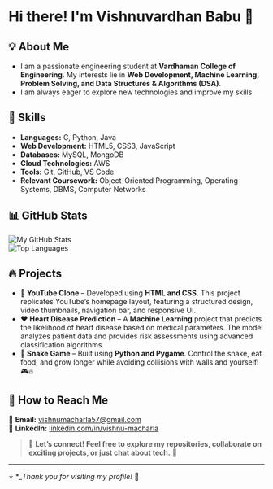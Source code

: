 # Hi there! I'm **Vishnuvardhan Babu** 👋  

## 💡 About Me  
- I am a passionate engineering student at **Vardhaman College of Engineering**. My interests lie in **Web Development, Machine Learning, Problem Solving, and Data Structures & Algorithms (DSA)**.
- I am always eager to explore new technologies and improve my skills.  

## 🚀 Skills  

- **Languages:** C, Python, Java  
- **Web Development:** HTML5, CSS3, JavaScript  
- **Databases:** MySQL, MongoDB
- **Cloud Technologies:** AWS
- **Tools:** Git, GitHub, VS Code  
- **Relevant Coursework:** Object-Oriented Programming, Operating Systems, DBMS, Computer Networks  

## 📊 GitHub Stats  

![My GitHub Stats](https://github-readme-stats.vercel.app/api?username=vishnu-57&show_icons=true&count_private=true&theme=radical)  
![Top Languages](https://github-readme-stats.vercel.app/api/top-langs/?username=vishnu-57&layout=compact&theme=radical)  

## 🔥 Projects  

- **🎥 YouTube Clone** – Developed using **HTML and CSS**. This project replicates YouTube’s homepage layout, featuring a structured design, video thumbnails, navigation bar, and responsive UI.  
- **❤️ Heart Disease Prediction** – A **Machine Learning** project that predicts the likelihood of heart disease based on medical parameters. The model analyzes patient data and provides risk assessments using advanced classification algorithms.
- **🐍 Snake Game** – Built using **Python and Pygame**. Control the snake, eat food, and grow longer while avoiding collisions with walls and yourself! 🎮🔥 

## 📌 How to Reach Me  

📧 **Email:** [vishnumacharla57@gmail.com](mailto:vishnumacharla57@gmail.com)  
📱 **LinkedIn:** [linkedin.com/in/vishnu-macharla](https://www.linkedin.com/in/vishnu-macharla/)  

> 💬 **Let’s connect! Feel free to explore my repositories, collaborate on exciting projects, or just chat about tech.** 🚀  

---

⭐ **_Thank you for visiting my profile!* 🎯  
